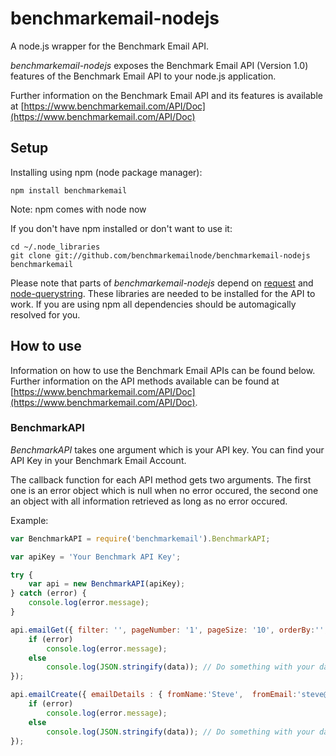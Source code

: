 # benchmarkemail-nodejs

A node.js wrapper for the Benchmark Email API.

_benchmarkemail-nodejs_ exposes the Benchmark Email API (Version 1.0) features of the Benchmark Email API to your node.js application.
 
Further information on the Benchmark Email API and its features is available at [https://www.benchmarkemail.com/API/Doc](https://www.benchmarkemail.com/API/Doc)

## Setup

Installing using npm (node package manager):

    npm install benchmarkemail

Note: npm comes with node now
    
If you don't have npm installed or don't want to use it:

    cd ~/.node_libraries
    git clone git://github.com/benchmarkemailnode/benchmarkemail-nodejs benchmarkemail

Please note that parts of _benchmarkemail-nodejs_ depend on [request](http://github.com/mikeal/request) and [node-querystring](http://github.com/visionmedia/node-querystring). These libraries are needed to be installed for the API to work. If you are using npm all dependencies should be automagically resolved for you.

## How to use

Information on how to use the Benchmark Email APIs can be found below. Further information on the API methods available can be found at [https://www.benchmarkemail.com/API/Doc](https://www.benchmarkemail.com/API/Doc). 

### BenchmarkAPI

_BenchmarkAPI_ takes one argument which is your API key. You can find your API Key in your Benchmark Email Account. 
 
The callback function for each API method gets two arguments. The first one is an error object which is null when no error occured, the second one an object with all information retrieved as long as no error occured.

Example:

```javascript
var BenchmarkAPI = require('benchmarkemail').BenchmarkAPI;

var apiKey = 'Your Benchmark API Key';

try { 
    var api = new BenchmarkAPI(apiKey);
} catch (error) {
    console.log(error.message);
}

api.emailGet({ filter: '', pageNumber: '1', pageSize: '10', orderBy:'', sortOrder:'' }, function (error, data) {
    if (error)
        console.log(error.message);
    else
        console.log(JSON.stringify(data)); // Do something with your data
});

api.emailCreate({ emailDetails : { fromName:'Steve',  fromEmail:'steve@example.com', emailName:'New Email', replyEmail:'steve@example.com', subject:'New Email Subject', templateContent:'Hello, <br> Welcome!', toListID:'/* LIST ID */' } }, function (error, data) {
    if (error)
        console.log(error.message);
    else
        console.log(JSON.stringify(data)); // Do something with your data!
});
```